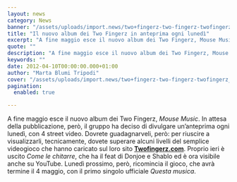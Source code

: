 ```yaml
---
layout: news
category: News
banner: "/assets/uploads/import.news/two+fingerz-two-fingerz-twofingerz_n1.jpg"
title: "Il nuovo album dei Two Fingerz in anteprima ogni lunedì"
excerpt: "A fine maggio esce il nuovo album dei Two Fingerz, Mouse Music. In attesa della pubblicazione, però, il gruppo ha deciso di divulgare un’anteprima ogni lunedì, con 4 street video. Dovrete guadagnarveli, però: per riuscire a visualizzarli, tecnicamente, dovete superare alcuni livelli del semplice videogioco che  hanno caricato sul loro sito Twofingerz.com. Proprio ieri è [&hellip"
quote: ""
description: "A fine maggio esce il nuovo album dei Two Fingerz, Mouse Music. In attesa della pubblicazione, però, il gruppo ha deciso di divulgare un’anteprima ogni lunedì, con 4 street video. Dovrete guadagnarveli, però: per riuscire a visualizzarli, tecnicamente, dovete superare alcuni livelli del semplice videogioco che  hanno caricato sul loro sito Twofingerz.com. Proprio ieri è [&hellip"
keywords: ""
date: 2012-04-10T00:00:00.000+01:00
author: "Marta Blumi Tripodi"
cover: "/assets/uploads/import.news/two+fingerz-two-fingerz-twofingerz_n1.jpg"
pagination:
  enabled: true

---
```


A fine maggio esce il nuovo album dei Two Fingerz, _Mouse Music_. In attesa della pubblicazione, però, il gruppo ha deciso di divulgare un’anteprima ogni lunedì, con 4 street video. Dovrete guadagnarveli, però: per riuscire a visualizzarli, tecnicamente, dovete superare alcuni livelli del semplice videogioco che hanno caricato sul loro sito **[Twofingerz.com](http://www.twofingerz.com/ "http://www.twofingerz.com/")**. Proprio ieri è uscito _Come le chitarre_, che ha il feat di Donjoe e Shablo ed è ora visibile anche su YouTube. Lunedì prossimo, però, ricomincia il gioco, che avrà termine il 4 maggio, con il primo singolo ufficiale _Questa musica_.  